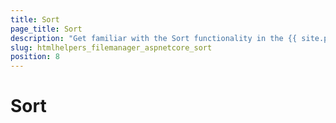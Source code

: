 ```yaml
---
title: Sort
page_title: Sort
description: "Get familiar with the Sort functionality in the {{ site.product }} FileManager and how you can use it."
slug: htmlhelpers_filemanager_aspnetcore_sort
position: 8
---
```


# Sort  

